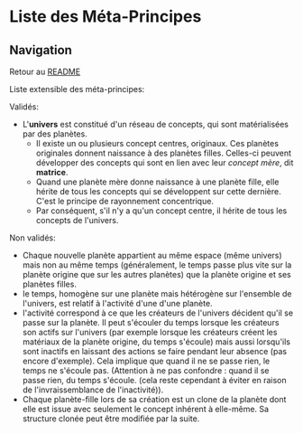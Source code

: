 # Liste des Méta-Principes

## Navigation

Retour au [README](./README.md)

Liste extensible des méta-principes:

Validés:
- L'__univers__ est constitué d'un réseau de concepts, qui sont matérialisées par des planètes.
    - Il existe un ou plusieurs concept centres, originaux. Ces planètes originales donnent naissance à des planètes filles. Celles-ci peuvent développer des concepts qui sont en lien avec leur *concept mère*, dit **matrice**.
    - Quand une planète mère donne naissance à une planète fille, elle hérite de tous les concepts qui se développent sur cette dernière. C'est le principe de rayonnement concentrique.
    - Par conséquent, s'il n'y a qu'un concept centre, il hérite de tous les concepts de l'univers.


Non validés:
- Chaque nouvelle planète appartient au même espace (même univers) mais non au même temps (généralement, le temps passe plus vite sur la planète origine que sur les autres planètes) que la planète origine et ses planètes filles.
- le temps, homogène sur une planète mais hétérogène sur l'ensemble de l'univers, est relatif à l'activité d'une d'une planète. 
- l'activité correspond à ce que les créateurs de l'univers décident qu'il se passe sur la planète. Il peut s'écouler du temps lorsque les créateurs son actifs sur l'univers (par exemple lorsque les créateurs créent les matériaux de la planète origine, du temps s'écoule) mais aussi lorsqu'ils sont inactifs en laissant des actions se faire pendant leur absence (pas encore d'exemple). Cela implique que quand il ne se passe rien, le temps ne s'écoule pas. (Attention à ne pas confondre : quand il se passe rien, du temps s'écoule. (cela reste cependant à éviter en raison de l'invraissemblance de l'inactivité)).
- Chaque planète-fille lors de sa création est un clone de la planète dont elle est issue avec seulement le concept inhérent à elle-même. Sa structure clonée peut être modifiée par la suite.